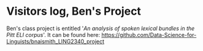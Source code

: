 # Visitors log, Ben's Project

Ben's class project is entitled '*An analysis of spoken lexical bundles in the Pitt ELI corpus*'.
It can be found here: https://github.com/Data-Science-for-Linguists/bnaismith_LING2340_project
